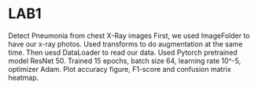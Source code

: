 # LAB1
Detect Pneumonia from chest X-Ray images
First, we used ImageFolder to have our x-ray photos. Used transforms to do augmentation at the same time.
Then uesd DataLoader to read our data.
Used Pytorch pretrained model ResNet 50.
Trained 15 epochs, batch size 64, learning rate 10^-5, optimizer Adam.
Plot accuracy figure, F1-score and confusion matrix heatmap.
